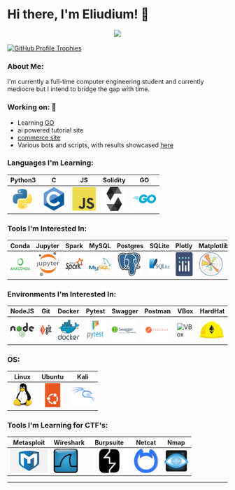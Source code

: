 # Hi there, I'm Eliudium! 👋

<div align="center">
  <img src="https://github-profile-trophy.vercel.app/?username=eliudistic&no-bg=true&no-frame=true&row=2&column=3">
</div>

[![GitHub Profile Trophies](https://github-profile-trophy.vercel.app/?username=eliudistic&title=Stars,Followers,Commits,Repositories,MultipleLang,PullRequest&theme=onedark)](https://github.com/ryo-ma/github-profile-trophy)

### About Me:
I'm currently a full-time computer engineering student and currently mediocre but I intend to bridge the gap with time.

### Working on: 🚀

- Learning [GO]([https://github.com/eliudium/go_ilya_kruk](https://github.com/golang/go))
- ai powered tutorial site
- [commerce site](https://procedureoes.com/)
- Various bots and scripts, with results showcased [here](https://github.com/eliudistic)

### Languages I'm Learning:
| Python3 | C | JS | Solidity | GO |
|----------|----------|----------|-----|-----|
| <img src="https://github.com/devicons/devicon/blob/master/icons/python/python-original.svg" title="Python" alt="Python" width="55" height="55"/> | <img src="https://github.com/devicons/devicon/blob/master/icons/c/c-original.svg" title="C" alt="C" width="55" height="55"/> | <img src="https://github.com/devicons/devicon/blob/master/icons/javascript/javascript-original.svg" title="JavaScript" alt="JavaScript" width="55" height="55"/> | <img src="https://github.com/devicons/devicon/blob/master/icons/solidity/solidity-original.svg" title="Solidity" alt="Solidity" width="55" height="55"/> | <img src="https://github.com/devicons/devicon/blob/master/icons/go/go-original-wordmark.svg" title="GO" alt="GO" width="55" height="55"/> |

### Tools I'm Interested In:
| Conda | Jupyter | Spark | MySQL | Postgres | SQLite | Plotly | Matplotlib |
|----------|----------|----------|----------|----------|----------|----------|----------|
| <img src="https://github.com/devicons/devicon/blob/master/icons/anaconda/anaconda-original-wordmark.svg" title="Anaconda" alt="Conda" width="55" height="55"/> | <img src="https://github.com/devicons/devicon/blob/master/icons/jupyter/jupyter-original-wordmark.svg" title="Jupyter" alt="Jupyter" width="55" height="55"/> | <img src="https://github.com/devicons/devicon/blob/master/icons/apachespark/apachespark-original-wordmark.svg" title="Spark" alt="Spark" width="55" height="55"/> | <img src="https://github.com/devicons/devicon/blob/master/icons/mysql/mysql-original-wordmark.svg" title="MySQL" alt="MySQL" width="55" height="55"/> | <img src="https://github.com/devicons/devicon/blob/master/icons/postgresql/postgresql-original.svg" title="Postgres" alt="Postgres" width="55" height="55"/> | <img src="https://github.com/devicons/devicon/blob/master/icons/sqlite/sqlite-original-wordmark.svg" title="SQLite" alt="SQLite" width="55" height="55"/> | <img src="https://github.com/devicons/devicon/blob/master/icons/plotly/plotly-original.svg" title="Plotly" alt="Plotly" width="55" height="55"/> | <img src="https://github.com/devicons/devicon/blob/master/icons/matplotlib/matplotlib-original.svg" title="Matplotlib" alt="Matplotlib" width="55" height="55"/> |

### Environments I'm Interested In:
| NodeJS | Git | Docker | Pytest | Swagger | Postman | VBox | HardHat |
|----------|----------|----------|----------|----------|----------|----------|----------|
| <img src="https://github.com/devicons/devicon/blob/master/icons/nodejs/nodejs-original-wordmark.svg" title="NodeJS" alt="NodeJS" width="55" height="55"/> | <img src="https://github.com/devicons/devicon/blob/master/icons/git/git-original-wordmark.svg" title="Git" alt="Git" width="55" height="55"/> | <img src="https://github.com/devicons/devicon/blob/master/icons/docker/docker-original-wordmark.svg" title="Docker" alt="Docker" width="55" height="55"/> | <img src="https://github.com/devicons/devicon/blob/master/icons/pytest/pytest-original-wordmark.svg" title="Pytest" alt="Pytest" width="55" height="55"/> | <img src="https://github.com/devicons/devicon/blob/master/icons/swagger/swagger-original-wordmark.svg" title="Swagger" alt="Swagger" width="55" height="55"/> | <img src="https://github.com/devicons/devicon/blob/master/icons/postman/postman-original-wordmark.svg" title="Postman" alt="Postman" width="55" height="55"/> | <img src="https://banner2.cleanpng.com/20190501/xvt/kisspng-computer-icons-virtualbox-portable-network-graphic-virtualbox-icon-of-line-style-available-in-svg-5cca247f73f9e3.6112721115567514874751.jpg" title="VBox" alt="VBox" width="55" height="55"/> | <img src="https://github.com/devicons/devicon/blob/master/icons/hardhat/hardhat-original.svg" title="HardHat" alt="HardHat" width="55" height="55"/> |

### OS:
| Linux | Ubuntu | Kali |
|----------|----------|----------|
| <img src="https://github.com/devicons/devicon/blob/master/icons/linux/linux-original.svg" title="Linux" alt="Linux" width="55" height="55"/> | <img src="https://github.com/devicons/devicon/blob/master/icons/ubuntu/ubuntu-original.svg" title="Ubuntu" alt="Ubuntu" width="55" height="55"/> | <img src="https://github.com/canaleal/devicon/blob/new-icon-kali-linux/icons/kalilinux/kalilinux-original-wordmark.svg" title="Kali Linux" alt="Kali Linux" width="55" height="55"/> |

### Tools I'm Learning for CTF's:
| Metasploit | Wireshark | Burpsuite | Netcat | Nmap |
|----------|----------|----------|----------|----------|
| <img src="assets/meta.png" alt="Metasploit" width="85" height="55" /> | <img src="assets/Wireshark_icon.svg.png" alt="Wireshark" width="55" height="55" /> | <img src="assets/burp.svg" alt="Burpsuite" width="85" height="55" /> | <img src="assets/netcat_logo_shadow.svg" alt="Netcat" width="55" height="55" /> | <img src="assets/nmap-logo.svg" alt="Nmap" width="55" height="55" /> |

<!--
<div align="center">
  <img align="center" src="http://github-profile-summary-cards.vercel.app/api/cards/stats?username=eliudistic&theme=transparent" height="180em" />
  <img align="center" src="http://github-profile-summary-cards.vercel.app/api/cards/most-commit-language?username=eliudistic&theme=transparent&exclude=html,CSS,Jupyter%20Notebook" height="180em" />
  <img align="center" src="http://github-profile-summary-cards.vercel.app/api/cards/repos-per-language?username=eliudistic&theme=transparent&exclude=html,CSS,Jupyter%20Notebook" height="180em" />
  <img align="center" src="http://github-profile-summary-cards.vercel.app/api/cards/productive-time?username=eliudistic&theme=transparent&utcOffset=5.30" height="180em" />
  <img align="center" src="http://github-profile-summary-cards.vercel.app/api/cards/profile-details?username=eliudistic&theme=transparent" height="180em" />
</div>

<p align="center">
  <img align="center" src="https://github-readme-stats.vercel.app/api/top-langs?username=eliudistic&hide_border=true&no-bg=true&no-frame=true&layout=compact&theme=transparent&hide=html,css"/>
</p>
<p align="center">
  <img alt="Mark streak" src="https://github-readme-streak-stats.herokuapp.com/?user=eliudistic&hide_border=true&theme=transparent" /> 
</p>
-->

---
